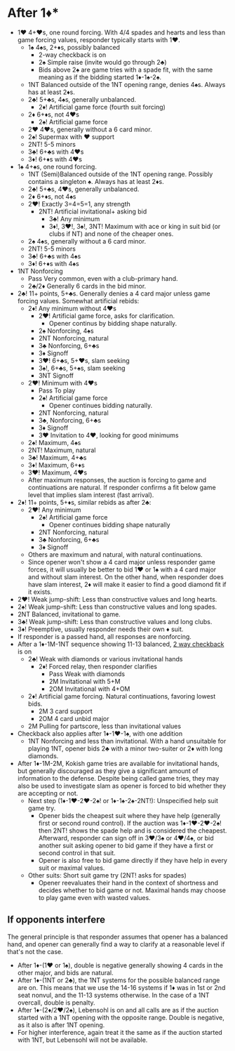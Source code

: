 # After 1:diamonds:\*

* 1♥️ 4+♥️s, one round forcing. With 4/4 spades and hearts and less than game
  forcing values, responder typically starts with 1♥️.
    * 1♠️ 4♠️s, 2+♦️s, possibly balanced
        * 2-way checkback is on
        * 2♠️ Simple raise (invite would go through 2♣️)
        * Bids above 2♠️ are game tries with a spade fit, with the same meaning
          as if the bidding started 1♦️-1♠️-2♠️.
    * 1NT Balanced outside of the 1NT opening range, denies 4♠️s. Always has at
      least 2♦️s.
    * 2♣️! 5+♣️s, 4♠️s, generally unbalanced.
        * 2♦️! Artificial game force (fourth suit forcing)
    * 2♦️ 6+♦️s, not 4♥️s
        * 2♠️! Artificial game force
    * 2♥️ 4♥️s, generally without a 6 card minor.
    * 2♠️! Supermax with ♥️ support
    * 2NT! 5-5 minors
    * 3♣️! 6+♣️s with 4♥️s
    * 3♦️! 6+♦️s with 4♥️s
* 1♠️ 4+♠️s, one round forcing.
    * 1NT (Semi)Balanced outside of the 1NT opening range. Possibly contains a
      singleton ♠️. Always has at least 2♦️s.
    * 2♣️! 5+♣️s, 4♥️s, generally unbalanced.
    * 2♦️ 6+♦️s, not 4♠️s
    * 2♥️! Exactly 3=4=5=1, any strength
        * 2NT! Artificial invitational+ asking bid
            * 3♣️! Any minimum
            * 3♦️!, 3♥️!, 3♠️!, 3NT! Maximum with ace or king in suit bid (or clubs
              if NT) and none of the cheaper ones.
    * 2♠️ 4♠️s, generally without a 6 card minor.
    * 2NT! 5-5 minors
    * 3♣️! 6+♣️s with 4♠️s
    * 3♦️! 6+♦️s with 4♠️s
* 1NT Nonforcing
    * Pass Very common, even with a club-primary hand.
    * 2♣️/2♦️ Generally 6 cards in the bid minor.
* 2♣️! 11+ points, 5+♣️s. Generally denies a 4 card major unless game forcing values. Somewhat artificial rebids:
    * 2♦️! Any minimum without 4♥️s
        * 2♥️! Artificial game force, asks for clarification.
            * Opener continus by bidding shape naturally.
        * 2♠️ Nonforcing, 4♠️s
        * 2NT Nonforcing, natural
        * 3♣️ Nonforcing, 6+♣️s 
        * 3♦️ Signoff
        * 3♥️! 6+♣️s, 5+♥️s, slam seeking
        * 3♠️!, 6+♣️s, 5+♠️s, slam seeking
        * 3NT Signoff
    * 2♥️! Minimum with 4♥️s
        * Pass To play
        * 2♠️! Artificial game force
            * Opener continues bidding naturally.
        * 2NT Nonforcing, natural
        * 3♣️, Nonforcing, 6+♣️s
        * 3♦️ Signoff
        * 3♥️ Invitation to 4♥️, looking for good minimums
    * 2♠️! Maximum, 4♠️s
    * 2NT! Maximum, natural
    * 3♣️! Maximum, 4+♣️s
    * 3♦️! Maximum, 6+♦️s
    * 3♥️! Maximum, 4♥️s
    * After maximum responses, the auction is forcing to game and continuations
      are natural. If responder confirms a fit below game level that implies
      slam interest (fast arrival).
* 2♦️! 11+ points, 5+♦️s, similar rebids as after 2♣️:
    * 2♥️! Any minimum
        * 2♠️! Artificial game force
            * Opener continues bidding shape naturally
        * 2NT Nonforcing, natural
        * 3♣️ Nonforcing, 6+♣️s
        * 3♦️ Signoff
    * Others are maximum and natural, with natural continuations.
    * Since opener won't show a 4 card major unless responder game forces, it
      will usually be better to bid 1♥️ or 1♠️ with a 4 card major and without
      slam interest. On the other hand, when responder does have slam interest,
      2♦️ will make it easier to find a good diamond fit if it exists.
* 2♥️! Weak jump-shift: Less than constructive values and long hearts.
* 2♠️! Weak jump-shift: Less than constructive values and long spades.
* 2NT Balanced, invitational to game.
* 3♣️! Weak jump-shift: Less than constructive values and long clubs.
* 3♦️! Preemptive, usually responder needs their own ♦️ suit.
* If responder is a passed hand, all responses are nonforcing.
* After a 1♦️-1M-1NT sequence showing 11-13 balanced,
  [2 way checkback](https://www.youtube.com/watch?v=5_RD8ycgRT8) is on
    * 2♣️! Weak with diamonds or various invitational hands
        * 2♦️! Forced relay, then responder clarifies
            * Pass Weak with diamonds
            * 2M Invitational with 5+M
            * 2OM Invitational with 4+OM
    * 2♦️! Artificial game forcing. Natural continuations, favoring lowest bids.
        * 2M 3 card support
        * 2OM 4 card unbid major
    * 2M Pulling for partscore, less than invitational values
* Checkback also applies after 1♦️-1♥️-1♠️, with one addition
    * 1NT Nonforcing and less than invitational. With a hand unsuitable for
      playing 1NT, opener bids 2♣️ with a minor two-suiter or 2♦️ with long
      diamonds.
* After 1♦️-1M-2M, Kokish game tries are available for invitational hands, but
  generally discouraged as they give a significant amount of information to the
  defense. Despite being called game tries, they may also be used to investigate
  slam as opener is forced to bid whether they are accepting or not.
    * Next step (1♦️-1♥️-2♥️-2♠️! or 1♦️-1♠️-2♠️-2NT!): Unspecified help suit game try.
        * Opener bids the cheapest suit where they have help (generally first or
          second round control). If the auction was 1♦️-1♥️-2♥️-2♠️! then 2NT! shows
          the spade help and is considered the cheapest. Afterward, responder
          can sign off in 3♥️/3♠️ or 4♥️/4♠️, or bid another suit asking opener to
          bid game if they have a first or second control in that suit.
        * Opener is also free to bid game directly if they have help in every
          suit or maximal values.
    * Other suits: Short suit game try (2NT! asks for spades)
        * Opener reevaluates their hand in the context of shortness and decides
          whether to bid game or not. Maximal hands may choose to play game even
          with wasted values.

## If opponents interfere

The general principle is that responder assumes that opener has a balanced
hand, and opener can generally find a way to clarify at a reasonable level if
that's not the case.

* After 1♦️-(1♥️ or 1♠️), double is negative generally showing 4 cards in the other
  major, and bids are natural.
* After 1♦️-(1NT or 2♣️), the 1NT systems for the possible balanced range are on.
  This means that we use the 14-16 systems if 1♦️ was in 1st or 2nd seat nonvul,
  and the 11-13 systems otherwise. In the case of a 1NT overcall, double is
  penalty.
* After 1♦️-(2♦️/2♥️/2♠️), Lebensohl is on and all calls are as if the auction
  started with a 1NT opening with the opposite range. Double is negative, as it
  also is after 1NT opening.
* For higher interference, again treat it the same as if the auction started
  with 1NT, but Lebensohl will not be available.
